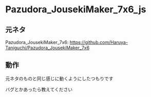 # Pazudora_JousekiMaker_7x6_js

## 元ネタ
Pazudora_JousekiMaker_7x6: https://github.com/Haruya-Taniguchi/Pazudora_JousekiMaker_7x6

## 動作
元ネタのものと同じ感じに動くようにしたつもりです

バグとかあったら教えてください
